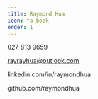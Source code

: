 ```yaml
---
title: Raymond Hua
icon: fa-book
order: 1
---
```


027 813 9659

rayrayhua@outlook.com

linkedin.com/in/raymondhua

github.com/raymondhua
